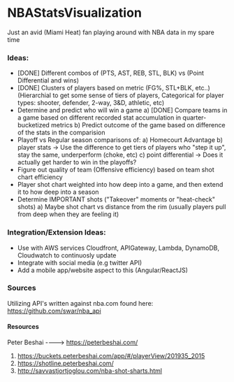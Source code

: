 # NBAStatsVisualization
Just an avid (Miami Heat) fan playing around with NBA data in my spare time

### Ideas:

* [DONE] Different combos of (PTS, AST, REB, STL, BLK) vs (Point Differential and wins)
* [DONE] Clusters of players based on metric (FG%, STL+BLK, etc..)  (Hierarchial to get some sense of tiers of players, Categorical for player types: shooter, defender, 2-way, 3&D, athletic, etc)
* Determine and predict who will win a game
	a) [DONE] Compare teams in a game based on different recorded stat accumulation in quarter-bucketized metrics
	b) Predict outcome of the game based on difference of the stats in the comparision
* Playoff vs Regular season comparisons of:
    a) Homecourt Advantage
    b) player stats -> Use the difference to get tiers of players who "step it up", stay the same, underperform (choke, etc)
    c) point differential -> Does it actually get harder to win in the playoffs?
* Figure out quality of team (Offensive efficiency) based on team shot chart efficiency
* Player shot chart weighted into how deep into a game, and then extend it to how deep into a season
* Determine IMPORTANT shots ("Takeover" moments or "heat-check" shots)
	a) Maybe shot chart vs distance from the rim (usually players pull from deep when they are feeling it)

### Integration/Extension Ideas:

* Use with AWS services Cloudfront, APIGateway, Lambda, DynamoDB, Cloudwatch to continuosly update
* Integrate with social media (e.g twitter API)
* Add a mobile app/website aspect to this (Angular/ReactJS)

### Sources
Utilizing API's written against nba.com found here: https://github.com/swar/nba_api
#### Resources 
Peter Beshai ----> https://peterbeshai.com/
1) https://buckets.peterbeshai.com/app/#/playerView/201935_2015
2) https://shotline.peterbeshai.com/
3) http://savvastjortjoglou.com/nba-shot-sharts.html
